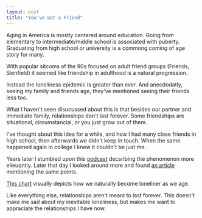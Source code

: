 ```yaml
---
layout: post
title: "You've Got a Friend"
---
```


Aging in America is mostly centered around education. Going from elementary to intermediate/middle school is associated with puberty. Graduating from high school or university is a commong coming of age story for many.

With popular sitcoms of the 90s focused on adult friend groups (Friends, Sienfield) it seemed like friendship in adulthood is a natural progression.

Instead the loneliness epidemic is greater than ever. And anecdodatly, seeing my family and friends age, they've mentioned seeing their friends less too.

What I haven't seen disucussed about this is that besides our partner and immediate family, relationships don't last forever. Some friendships are situational, circumstancial, or you just grow out of them.

I've thought about this idea for a while, and how I had many close friends in high school, then afterwards we didn't keep in touch. When the same happened again in college I knew it couldn't be just me. 

Years later I stumbled upon this [podcast](https://open.spotify.com/episode/7GulsheVZQmWDrqxBYEUZE) decsribing the phenomenon more elieuqntly. Later that day I looked around more and found [an article](https://waitbutwhy.com/2014/12/10-types-odd-friendships-youre-probably-part.html) mentioning the same points.

[This chart](https://ourworldindata.org/grapher/time-spent-with-relationships-by-age-us) visually depicts how we naturally become loneliner as we age. 

Like everything else, relationships aren't meant to last forever. This doesn't make me sad about my inevitable loneliness, but makes me want to appraciate the relationships I have now.